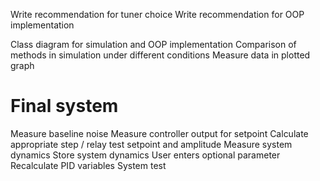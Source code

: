 Write recommendation for tuner choice
Write recommendation for OOP implementation

Class diagram for simulation and OOP implementation
Comparison of methods in simulation under different conditions
Measure data in plotted graph

# Final system
Measure baseline noise
Measure controller output for setpoint
Calculate appropriate step / relay test setpoint and amplitude
Measure system dynamics
Store system dynamics
User enters optional parameter
    Recalculate PID variables
System test